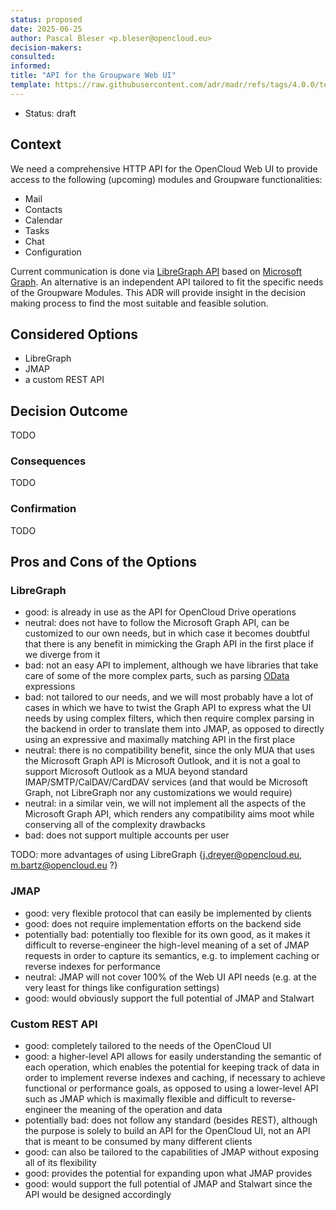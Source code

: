 ```yaml
---
status: proposed
date: 2025-06-25
author: Pascal Bleser <p.bleser@opencloud.eu>
decision-makers:
consulted:
informed:
title: "API for the Groupware Web UI"
template: https://raw.githubusercontent.com/adr/madr/refs/tags/4.0.0/template/adr-template.md
---
```


* Status: draft

## Context

We need a comprehensive HTTP API for the OpenCloud Web UI to provide access to the following (upcoming) modules and Groupware functionalities:

* Mail
* Contacts
* Calendar
* Tasks
* Chat
* Configuration

Current communication is done via [LibreGraph API](https://github.com/opencloud-eu/libre-graph-api) based on [Microsoft Graph](https://developer.microsoft.com/en-us/graph). An alternative is an independent API tailored to fit the specific needs of the Groupware Modules. This ADR will provide insight in the decision making process to find the most suitable and feasible solution.

## Considered Options

* LibreGraph
* JMAP
* a custom REST API

## Decision Outcome

TODO

### Consequences

TODO

### Confirmation

TODO

## Pros and Cons of the Options

### LibreGraph

* good: is already in use as the API for OpenCloud Drive operations
* neutral: does not have to follow the Microsoft Graph API, can be customized to our own needs, but in which case it becomes doubtful that there is any benefit in mimicking the Graph API in the first place if we diverge from it
* bad: not an easy API to implement, although we have libraries that take care of some of the more complex parts, such as parsing [OData](https://www.odata.org/) expressions
* bad: not tailored to our needs, and we will most probably have a lot of cases in which we have to twist the Graph API to express what the UI needs by using complex filters, which then require complex parsing in the backend in order to translate them into JMAP, as opposed to directly using an expressive and maximally matching API in the first place
* neutral: there is no compatibility benefit, since the only MUA that uses the Microsoft Graph API is Microsoft Outlook, and it is not a goal to support Microsoft Outlook as a MUA beyond standard IMAP/SMTP/CalDAV/CardDAV services (and that would be Microsoft Graph, not LibreGraph nor any customizations we would require)
* neutral: in a similar vein, we will not implement all the aspects of the Microsoft Graph API, which renders any compatibility aims moot while conserving all of the complexity drawbacks
* bad: does not support multiple accounts per user

TODO: more advantages of using LibreGraph {<j.dreyer@opencloud.eu>, <m.bartz@opencloud.eu> ?}

### JMAP

* good: very flexible protocol that can easily be implemented by clients
* good: does not require implementation efforts on the backend side
* potentially bad: potentially too flexible for its own good, as it makes it difficult to reverse-engineer the high-level meaning of a set of JMAP requests in order to capture its semantics, e.g. to implement caching or reverse indexes for performance
* neutral: JMAP will not cover 100% of the Web UI API needs (e.g. at the very least for things like configuration settings)
* good: would obviously support the full potential of JMAP and Stalwart

### Custom REST API

* good: completely tailored to the needs of the OpenCloud UI
* good: a higher-level API allows for easily understanding the semantic of each operation, which enables the potential for keeping track of data in order to implement reverse indexes and caching, if necessary to achieve functional or performance goals, as opposed to using a lower-level API such as JMAP which is maximally flexible and difficult to reverse-engineer the meaning of the operation and data
* potentially bad: does not follow any standard (besides REST), although the purpose is solely to build an API for the OpenCloud UI, not an API that is meant to be consumed by many different clients
* good: can also be tailored to the capabilities of JMAP without exposing all of its flexibility
* good: provides the potential for expanding upon what JMAP provides
* good: would support the full potential of JMAP and Stalwart since the API would be designed accordingly
